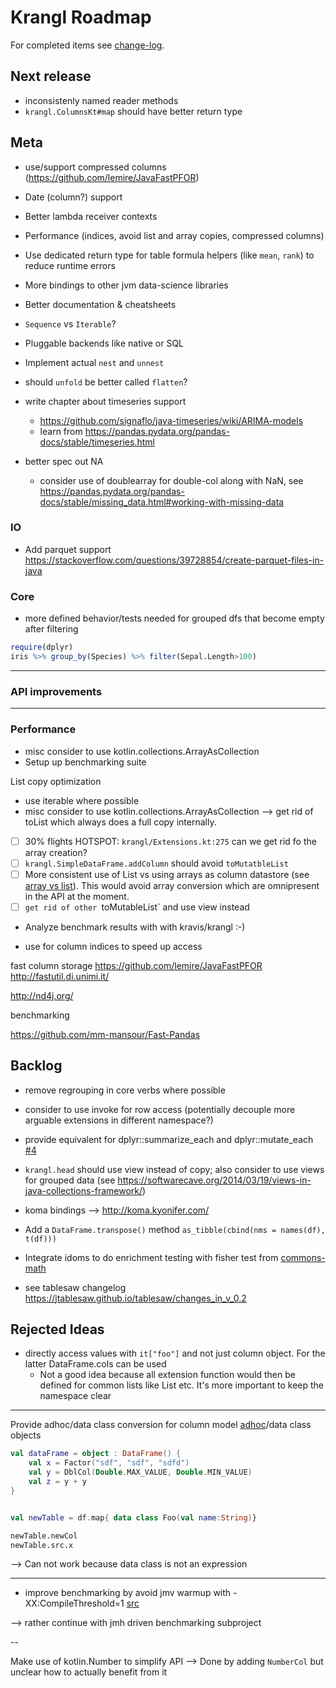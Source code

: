 Krangl Roadmap
==============

For completed items see [change-log](../CHANGES.md).

## Next release

* inconsistenly named reader methods
* `krangl.ColumnsKt#map` should have better return type

## Meta

* use/support compressed columns (https://github.com/lemire/JavaFastPFOR)
* Date (column?) support
* Better lambda receiver contexts
* Performance (indices, avoid list and array copies, compressed columns)
* Use dedicated return type for table formula helpers (like `mean`, `rank`) to reduce runtime errors
* More bindings to other jvm data-science libraries
* Better documentation & cheatsheets
* `Sequence` vs `Iterable`?
* Pluggable backends like native or SQL
* Implement actual `nest` and `unnest`

* should `unfold` be better called `flatten`?

* write chapter about timeseries support
    * https://github.com/signaflo/java-timeseries/wiki/ARIMA-models
    * learn from https://pandas.pydata.org/pandas-docs/stable/timeseries.html


* better spec out NA
    * consider use of doublearray for double-col along with NaN, see https://pandas.pydata.org/pandas-docs/stable/missing_data.html#working-with-missing-data

### IO

* Add parquet support https://stackoverflow.com/questions/39728854/create-parquet-files-in-java

### Core

* more defined behavior/tests needed for grouped dfs that become empty after filtering
```r
require(dplyr)
iris %>% group_by(Species) %>% filter(Sepal.Length>100)

```


---
### API improvements


---
### Performance

* misc consider to use kotlin.collections.ArrayAsCollection
* Setup up benchmarking suite

List copy optimization
* use iterable where possible
* misc consider to use kotlin.collections.ArrayAsCollection --> get rid of toList which always does a full copy internally.
* [ ] 30% flights HOTSPOT: `krangl/Extensions.kt:275` can we get rid fo the array creation?
* [ ] `krangl.SimpleDataFrame.addColumn` should avoid `toMutatbleList`
* [ ] More consistent use of List vs using arrays as column datastore (see [array vs list](http://stackoverflow.com/questions/716597/array-or-list-in-java-which-is-faster)). This would avoid array conversion which are omnipresent in the API at the moment.
* [ ] `get rid of other `toMutableList` and use view instead
* Analyze benchmark results with with kravis/krangl :-)


* use for column indices to speed up access

fast column storage
https://github.com/lemire/JavaFastPFOR
http://fastutil.di.unimi.it/

http://nd4j.org/

benchmarking

https://github.com/mm-mansour/Fast-Pandas

Backlog
-------

* remove regrouping in core verbs where possible
* consider to use invoke for row access (potentially decouple more arguable extensions in different namespace?)
* provide equivalent for dplyr::summarize_each and dplyr::mutate_each [#4](https://github.com/holgerbrandl/krangl/issues/4)

* `krangl.head` should use view instead of copy; also consider to use views for grouped data (see https://softwarecave.org/2014/03/19/views-in-java-collections-framework/)


* koma bindings --> http://koma.kyonifer.com/
* Add a `DataFrame.transpose()` method `as_tibble(cbind(nms = names(df), t(df)))`


* Integrate idoms to do enrichment testing with fisher test from [commons-math](http://commons.apache.org/proper/commons-math/apidocs/org/apache/commons/math3/distribution/HypergeometricDistribution.html)


* see tablesaw changelog https://jtablesaw.github.io/tablesaw/changes_in_v_0.2


## Rejected Ideas


* directly access values with `it["foo"]` and not just column object. For the latter DataFrame.cols can be used
    * Not a good idea because all extension function would then be defined for common lists like List<Int> etc. It's more important to keep the namespace clear


---

Provide adhoc/data class conversion for column model [adhoc](https://kotlinlang.org/docs/reference/object-declarations.html#object-expressions)/data class objects
```kotlin
val dataFrame = object : DataFrame() {
    val x = Factor("sdf", "sdf", "sdfd")
    val y = DblCol(Double.MAX_VALUE, Double.MIN_VALUE)
    val z = y + y
}


val newTable = df.map{ data class Foo(val name:String)}

newTable.newCol
newTable.src.x
```

-->  Can not work because data class is not an expression

---

* improve benchmarking by avoid jmv warmup with -XX:CompileThreshold=1 [src](http://stackoverflow.com/questions/1481853/technique-or-utility-to-minimize-java-warm-up-time)

--> rather continue with jmh driven benchmarking subproject


--

Make use of kotlin.Number to simplify API --> Done by adding `NumberCol` but unclear how to actually benefit from it
